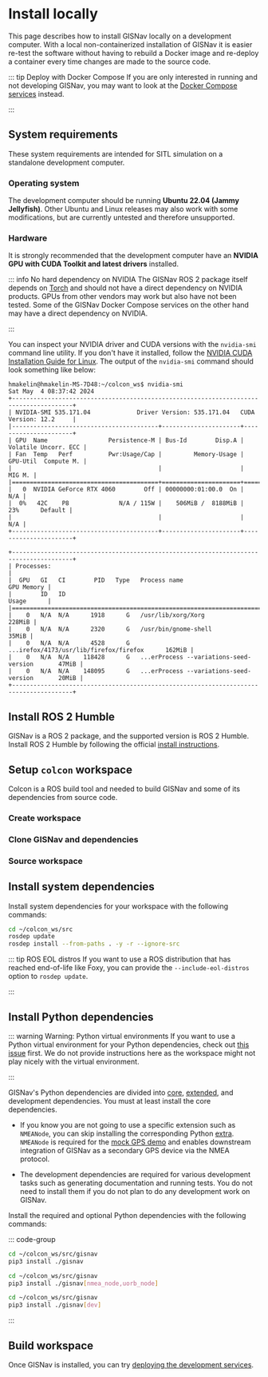 # Install locally

This page describes how to install GISNav locally on a development computer. With a local non-containerized installation of GISNav it is easier re-test the software without having to rebuild a Docker image and re-deploy a container every time changes are made to the source code.

::: tip Deploy with Docker Compose
If you are only interested in running and not developing GISNav, you may want to look at the [Docker Compose services](/deploy-with-docker-compose) instead.

:::

## System requirements

These system requirements are intended for SITL simulation on a standalone development computer.

### Operating system

The development computer should be running **Ubuntu 22.04 (Jammy Jellyfish)**. Other Ubuntu and Linux releases may also work with some modifications, but are currently untested and therefore unsupported.

### Hardware

It is strongly recommended that the development computer have an **NVIDIA GPU with CUDA Toolkit and latest drivers** installed.

::: info No hard dependency on NVIDIA
The GISNav ROS 2 package itself depends on [Torch](/glossary#torch-pytorch) and should not have a direct dependency on NVIDIA products. GPUs from other vendors may work but also have not been tested. Some of the GISNav Docker Compose services on the other hand may have a direct dependency on NVIDIA.

:::

You can inspect your NVIDIA driver and CUDA versions with the `nvidia-smi` command line utility. If you don't have it installed, follow the [NVIDIA CUDA Installation Guide for Linux](https://docs.nvidia.com/cuda/cuda-installation-guide-linux/index.html). The output of the `nvidia-smi` command should look something like below:

```console
hmakelin@hmakelin-MS-7D48:~/colcon_ws$ nvidia-smi
Sat May  4 08:37:42 2024
+---------------------------------------------------------------------------------------+
| NVIDIA-SMI 535.171.04             Driver Version: 535.171.04   CUDA Version: 12.2     |
|-----------------------------------------+----------------------+----------------------+
| GPU  Name                 Persistence-M | Bus-Id        Disp.A | Volatile Uncorr. ECC |
| Fan  Temp   Perf          Pwr:Usage/Cap |         Memory-Usage | GPU-Util  Compute M. |
|                                         |                      |               MIG M. |
|=========================================+======================+======================|
|   0  NVIDIA GeForce RTX 4060        Off | 00000000:01:00.0  On |                  N/A |
|  0%   42C    P8              N/A / 115W |    506MiB /  8188MiB |     23%      Default |
|                                         |                      |                  N/A |
+-----------------------------------------+----------------------+----------------------+

+---------------------------------------------------------------------------------------+
| Processes:                                                                            |
|  GPU   GI   CI        PID   Type   Process name                            GPU Memory |
|        ID   ID                                                             Usage      |
|=======================================================================================|
|    0   N/A  N/A      1918      G   /usr/lib/xorg/Xorg                          228MiB |
|    0   N/A  N/A      2320      G   /usr/bin/gnome-shell                         35MiB |
|    0   N/A  N/A      4528      G   ...irefox/4173/usr/lib/firefox/firefox      162MiB |
|    0   N/A  N/A    118428      G   ...erProcess --variations-seed-version       47MiB |
|    0   N/A  N/A    148095      G   ...erProcess --variations-seed-version       20MiB |
+---------------------------------------------------------------------------------------+
```

## Install ROS 2 Humble

GISNav is a ROS 2 package, and the supported version is ROS 2 Humble. Install ROS 2 Humble by following the official [install instructions](https://docs.ros.org/en/humble/Installation.html).

## Setup `colcon` workspace

Colcon is a ROS build tool and needed to build GISNav and some of its dependencies from source code.

### Create workspace

<!--@include: ./shared/create-colcon-workspace.md-->

### Clone GISNav and dependencies

<!--@include: ./shared/clone-to-colcon-workspace.md-->

### Source workspace

<!--@include: ./shared/source-colcon-workspace.md-->

## Install system dependencies

Install system dependencies for your workspace with the following commands:

```bash
cd ~/colcon_ws/src
rosdep update
rosdep install --from-paths . -y -r --ignore-src
```

::: tip ROS EOL distros
If you want to use a ROS distribution that has reached end-of-life like Foxy, you can provide the `--include-eol-distros` option to `rosdep update`.

:::

## Install Python dependencies

::: warning Warning: Python virtual environments
If you want to use a Python virtual environment for your Python
dependencies, check out [this issue](https://github.com/ros2/ros2/issues/1094) first. We do not provide instructions here
as the workspace might not play nicely with the virtual environment.

:::

GISNav's Python dependencies are divided into [core](./glossary#core-core-functionality), [extended](./glossary#extension-extended-functionality), and development dependencies. You must at least install the core dependencies.

- If you know you are not going to use a specific extension such as `NMEANode`, you can skip installing the corresponding Python [extra](/glossary#extra). `NMEANode` is required for the [mock GPS demo](/sitl-local) and enables downstream integration of GISNav as a secondary GPS device via the NMEA protocol.

- The development dependencies are required for various development tasks such as generating documentation and running tests. You do not need to install them if you do not plan to do any development work on GISNav.

Install the required and optional Python dependencies with the following commands:

::: code-group

```bash [Core]
cd ~/colcon_ws/src/gisnav
pip3 install ./gisnav
```

```bash [Extended <Badge type="info" text="Optional"/>]
cd ~/colcon_ws/src/gisnav
pip3 install ./gisnav[nmea_node,uorb_node]
```

```bash [Development <Badge type="info" text="Optional"/>]
cd ~/colcon_ws/src/gisnav
pip3 install ./gisnav[dev]
```

:::

## Build workspace

<!--@include: ./shared/build-colcon-workspace.md-->

Once GISNav is installed, you can try [deploying the development services](/deploy-for-development).

